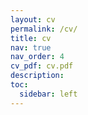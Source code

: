 ```yaml
---
layout: cv
permalink: /cv/
title: cv
nav: true
nav_order: 4
cv_pdf: cv.pdf
description:
toc:
  sidebar: left
---
```

